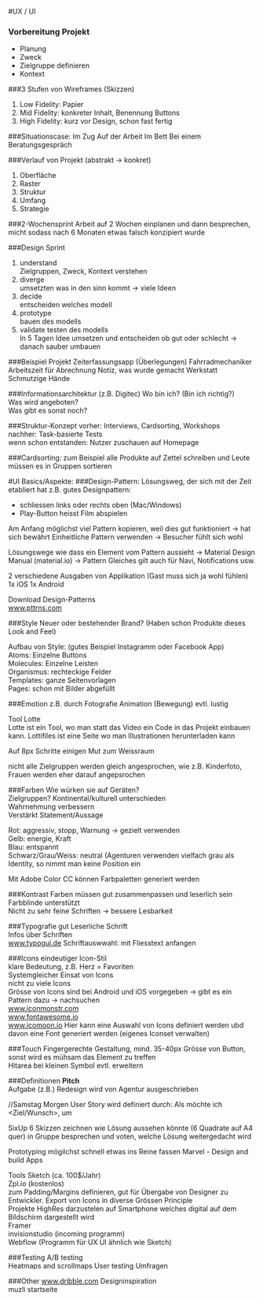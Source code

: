 #UX / UI
### Vorbereitung Projekt
- Planung
- Zweck
- Zielgruppe definieren
- Kontext

###3 Stufen von Wireframes (Skizzen)
1. Low Fidelity: Papier
2. Mid Fidelity: konkreter Inhalt, Benennung Buttons
3. High Fidelity: kurz vor Design, schon fast fertig

###Situationscase:
Im Zug
Auf der Arbeit
Im Bett
Bei einem Beratungsgespräch

###Verlauf von Projekt (abstrakt -> konkret)
1. Oberfläche
2. Raster
3. Struktur 
4. Umfang
5. Strategie

###2-Wochensprint
Arbeit auf 2 Wochen einplanen und dann besprechen, micht sodass nach 6 Monaten etwas falsch konzipiert wurde

###Design Sprint
1. understand  
Zielgruppen, Zweck, Kontext verstehen
2. diverge  
umsetzten was in den sinn kommt -> viele Ideen
3. decide  
entscheiden welches modell
4. prototype  
bauen des modells
5. validate testen des modells  
In 5 Tagen Idee umsetzen und entscheiden ob gut oder schlecht -> danach sauber umbauen

###Beispiel Projekt Zeiterfassungsapp (Überlegungen)
Fahrradmechaniker
Arbeitszeit für Abrechnung
Notiz, was wurde gemacht
Werkstatt
Schmutzige Hände

###Informationsarchitektur (z.B. Digitec)
Wo bin ich? (Bin ich richtig?)  
Was wird angeboten?   
Was gibt es sonst noch?  

###Struktur-Konzept
vorher: Interviews, Cardsorting, Workshops  
nachher: Task-basierte Tests  
wenn schon entstanden: Nutzer zuschauen auf Homepage  

###Cardsorting:
zum Beispiel alle Produkte auf Zettel schreiben und Leute müssen es in Gruppen sortieren


#UI Basics/Aspekte:
###Design-Pattern:
Lösungsweg, der sich mit der Zeit etabliert hat
z.B. gutes Designpattern: 
- schliessen links oder rechts oben (Mac/Windows)
- Play-Button heisst Film abspielen

Am Anfang möglichst viel Pattern kopieren, weil dies gut funktioniert -> hat sich bewährt
Einheitliche Pattern verwenden -> Besucher fühlt sich wohl

Lösungswege wie dass ein Element vom Pattern aussieht -> Material Design Manual (material.io) -> Pattern
Gleiches gilt auch für Navi, Notifications usw.

2 verschiedene Ausgaben von Applikation (Gast muss sich ja wohl fühlen)
1x iOS
1x Android

Download Design-Patterns  
www.pttrns.com

###Style
Neuer oder bestehender Brand? (Haben schon Produkte dieses Look and Feel)

Aufbau von Style: (gutes Beispiel Instagramm oder Facebook App)  
Atoms: Einzelne Buttons  
Molecules: Einzelne Leisten  
Organismus: rechteckige Felder  
Templates: ganze Seitenvorlagen  
Pages: schon mit Bilder abgefüllt  

###Emotion
z.B. durch 
Fotografie
Animation (Bewegung) evtl. lustig

Tool Lotte   
Lotte ist ein Tool, wo man statt das Video ein Code in das Projekt einbauen kann.
Lottifiles ist eine Seite wo man Illustrationen herunterladen kann

Auf 8px Schritte einigen
Mut zum Weissraum

nicht alle Zielgruppen werden gleich angesprochen, wie z.B. Kinderfoto, Frauen werden eher darauf angepsrochen

###Farben
Wie würken sie auf Geräten?  
Zielgruppen? Kontinental/kulturell unterschieden  
Wahrnehmung verbessern  
Verstärkt Statement/Aussage  

Rot: aggressiv, stopp, Warnung -> gezielt verwenden  
Gelb: energie, Kraft  
Blau: entspannt  
Schwarz/Grau/Weiss: neutral (Agenturen verwenden vielfach grau als Identity, so nimmt man keine Position ein  

Mit Adobe Color CC können Farbpaletten generiert werden

###Kontrast
Farben müssen gut zusammenpassen und leserlich sein  
Farbblinde unterstützt  
Nicht zu sehr feine Schriften -> bessere Lesbarkeit  

###Typografie
gut Leserliche Schrift  
Infos über Schriften  
www.typogui.de
Schriftauswwahl: mit Fliesstext anfangen

###Icons
eindeutiger Icon-Stil  
klare Bedeutung, z.B. Herz = Favoriten  
Systemgleicher Einsat von Icons  
nicht zu viele Icons  
Grösse von Icons sind bei Android und iOS vorgegeben -> gibt es ein Pattern dazu -> nachsuchen  
www.iconmonstr.com  
www.fontawesome.io  
www.icomoon.io  Hier kann eine Auswahl von Icons definiert werden ubd davon eine Font generiert werden (eigenes Iconset verwalten)

###Touch
Fingergerechte Gestaltung, mind. 35-40px Grösse von Button, sonst wird es mühsam das Element zu treffen  
Hitarea bei kleinen Symbol evtl. erweitern

###Definitionen
**Pitch**  
Aufgabe (z.B.) Redesign wird von Agentur ausgeschrieben




//Samstag Morgen
User Story
wird definiert durch:
Als <Rolle> möchte ich <Ziel/Wunsch>, um <Nutzen>

SixUp
6 Skizzen zeichnen wie Lösung aussehen könnte (6 Quadrate auf A4 quer)
in Gruppe besprechen und voten, welche Lösung weitergedacht wird

Prototyping
mögilchst schnell etwas ins Reine fassen
Marvel - Design and build Apps

Tools
Sketch (ca. 100$/Jahr)  
Zpl.io  (kostenlos)  
zum Padding/Margins definieren, gut für Übergabe von Designer zu Entwickler. Export von Icons in diverse Grössen
Principle  
Projekte HighRes darzustelen auf Smartphone welches digital auf dem Bildschirm dargestellt wird  
Framer  
invisionstudio (incoming programm)  
Webflow (Programm für UX UI ähnlich wie Sketch)

###Testing
A/B testing  
Heatmaps and scrollmaps
User testing
Umfragen

###Other
www.dribble.com  Designinspiration  
muzli startseite







